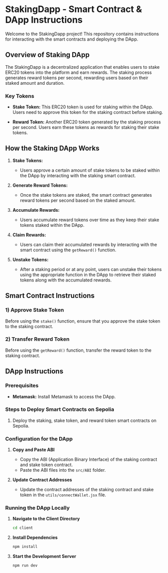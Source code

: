 # StakingDapp - Smart Contract & DApp Instructions

Welcome to the StakingDapp project! This repository contains instructions for interacting with the smart contracts and deploying the DApp.

## Overview of Staking DApp

The StakingDapp is a decentralized application that enables users to stake ERC20 tokens into the platform and earn rewards. The staking process generates reward tokens per second, rewarding users based on their staked amount and duration. 

### Key Tokens

- **Stake Token:** This ERC20 token is used for staking within the DApp. Users need to approve this token for the staking contract before staking.
  
- **Reward Token:** Another ERC20 token generated by the staking process per second. Users earn these tokens as rewards for staking their stake tokens.

## How the Staking DApp Works

1. **Stake Tokens:**
   - Users approve a certain amount of stake tokens to be staked within the DApp by interacting with the staking smart contract.

2. **Generate Reward Tokens:**
   - Once the stake tokens are staked, the smart contract generates reward tokens per second based on the staked amount.

3. **Accumulate Rewards:**
   - Users accumulate reward tokens over time as they keep their stake tokens staked within the DApp.

4. **Claim Rewards:**
   - Users can claim their accumulated rewards by interacting with the smart contract using the `getReward()` function.

5. **Unstake Tokens:**
   - After a staking period or at any point, users can unstake their tokens using the appropriate function in the DApp to retrieve their staked tokens along with the accumulated rewards.

## Smart Contract Instructions

### 1) Approve Stake Token
Before using the `stake()` function, ensure that you approve the stake token to the staking contract.

### 2) Transfer Reward Token
Before using the `getReward()` function, transfer the reward token to the staking contract.

## DApp Instructions

### Prerequisites
- **Metamask:** Install Metamask to access the DApp.

### Steps to Deploy Smart Contracts on Sepolia
1. Deploy the staking, stake token, and reward token smart contracts on Sepolia.
   
### Configuration for the DApp

1. **Copy and Paste ABI**
   - Copy the ABI (Application Binary Interface) of the staking contract and stake token contract.
   - Paste the ABI files into the `src/ABI` folder.

2. **Update Contract Addresses**
   - Update the contract addresses of the staking contract and stake token in the `utils/connectWallet.jsx` file.

### Running the DApp Locally

1. **Navigate to the Client Directory**
   ```bash
   cd client
   ```

2. **Install Dependencies**
   ```bash
   npm install
   ```

3. **Start the Development Server**
   ```bash
   npm run dev
   ```

